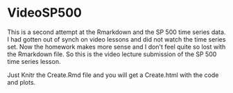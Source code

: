 # VideoSP500
This is a second attempt at the Rmarkdown and the SP 500 time series data.  I had gotten out of synch on video lessons and did not watch the time
series set.  Now the homework makes more sense and I don't feel quite so lost with the Rmarkdown file. 
So this is the video lecture submission of the SP 500 time series lesson.

Just Knitr the Create.Rmd file and you will get a Create.html with the code and plots.
